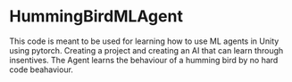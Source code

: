 # HummingBirdMLAgent

This code is meant to be used for learning how to use ML agents in Unity using pytorch. Creating a project and creating an AI that can
learn through insentives. The Agent learns the behaviour of a humming bird by no hard code beahaviour. 
